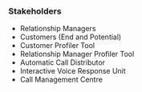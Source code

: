 ### Stakeholders
* Relationship Managers
* Customers (End and Potential)
* Customer Profiler Tool
* Relationship Manager Profiler Tool
* Automatic Call Distributor
* Interactive Voice Response Unit
* Call Management Centre
